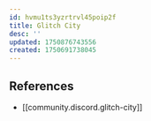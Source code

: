 ```yaml
---
id: hvmu1ts3yzrtrvl45poip2f
title: Glitch City
desc: ''
updated: 1750876743556
created: 1750691738045
---
```




## References

- [[community.discord.glitch-city]]